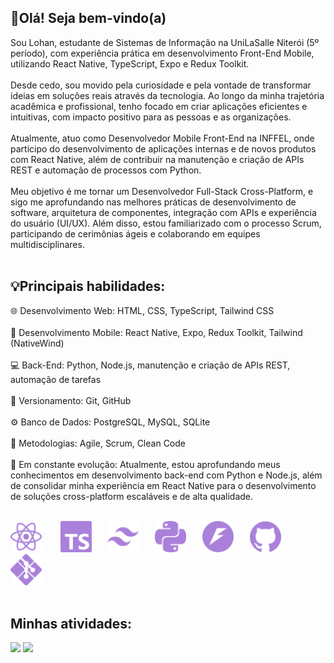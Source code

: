 ## 👋Olá! Seja bem-vindo(a) 

Sou Lohan, estudante de Sistemas de Informação na UniLaSalle Niterói (5º período), com experiência prática em desenvolvimento Front-End Mobile, utilizando React Native, TypeScript, Expo e Redux Toolkit.
<br><br>
Desde cedo, sou movido pela curiosidade e pela vontade de transformar ideias em soluções reais através da tecnologia. Ao longo da minha trajetória acadêmica e profissional, tenho focado em criar aplicações eficientes e intuitivas, com impacto positivo para as pessoas e as organizações.
<br><br>
Atualmente, atuo como Desenvolvedor Mobile Front-End na INFFEL, onde participo do desenvolvimento de aplicações internas e de novos produtos com React Native, além de contribuir na manutenção e criação de APIs REST e automação de processos com Python.
<br><br>
Meu objetivo é me tornar um Desenvolvedor Full-Stack Cross-Platform, e sigo me aprofundando nas melhores práticas de desenvolvimento de software, arquitetura de componentes, integração com APIs e experiência do usuário (UI/UX). Além disso, estou familiarizado com o processo Scrum, participando de cerimônias ágeis e colaborando em equipes multidisciplinares.
<br><br>
## 💡Principais habilidades:
🌐 Desenvolvimento Web: HTML, CSS, TypeScript, Tailwind CSS <br><br>
📱 Desenvolvimento Mobile: React Native, Expo, Redux Toolkit, Tailwind (NativeWind) <br><br>
💻 Back-End: Python, Node.js, manutenção e criação de APIs REST, automação de tarefas <br><br>
🎋 Versionamento: Git, GitHub <br><br>
⚙️ Banco de Dados: PostgreSQL, MySQL, SQLite <br><br>
🔄 Metodologias: Agile, Scrum, Clean Code <br><br>
🚀 Em constante evolução:
Atualmente, estou aprofundando meus conhecimentos em desenvolvimento back-end com Python e Node.js, além de consolidar minha experiência em React Native para o desenvolvimento de soluções cross-platform escaláveis e de alta qualidade. <br><br>

<div>
  <img src="react.svg" height="50em" style="display: inline-block;"> &nbsp;&nbsp;
  <span style="display: inline-block; width: 10px;"></span>
  <img src="typescript.svg" height="50em" style="display: inline-block;">&nbsp;&nbsp;
  <span style="display: inline-block; width: 10px;"></span>
  <img src="tailwindcss.svg" height="50em" style="display: inline-block;">&nbsp;&nbsp;
  <span style="display: inline-block; width: 10px;"></span>
  <img src="python.svg" height="50em" style="display: inline-block;">&nbsp;&nbsp;
  <span style="display: inline-block; width: 10px;"></span>
  <img src="fastapi.svg" height="50em" style="display: inline-block;">&nbsp;&nbsp;
  <span style="display: inline-block; width: 10px;"></span>
  <img src="github.svg" height="50em" style="display: inline-block;">&nbsp;&nbsp;
  <span style="display: inline-block; width: 10px;"></span>
  <img src="gitforwindows.svg" height="50em" style="display: inline-block;">
  <span style="display: inline-block; width: 10px;"></span>
</div>
<br>

## Minhas atividades:

<!--START_SECTION:activity-->

<div>
  <img height="150em" src="https://github-readme-stats-alpha-ten-34.vercel.app/api?username=LohanConrado&show_icons=true&theme=tokyonight&include_all_commits=true&count_private=true"/>
  <img height="150em" src="https://github-readme-stats-alpha-ten-34.vercel.app/api/top-langs/?username=LohanConrado&layout=compact&langs_count=16&theme=tokyonight&count_private=true"/>
</div>



